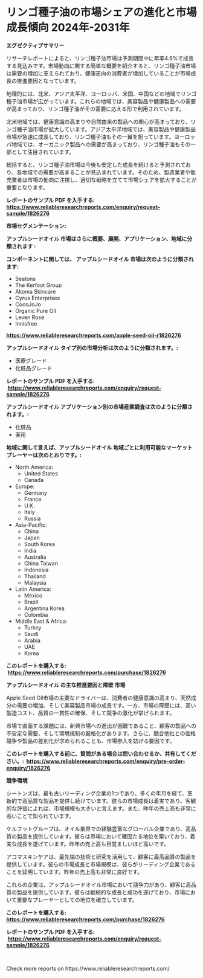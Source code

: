 <p><h1>リンゴ種子油の市場シェアの進化と市場成長傾向 2024年-2031年</h1></p><p><strong>エグゼクティブサマリー</strong></p>
<p><p>リサーチレポートによると、リンゴ種子油市場は予測期間中に年率4.9%で成長する見込みです。市場動向に関する簡単な概要を紹介すると、リンゴ種子油市場は需要の増加に支えられており、健康志向の消費者が増加していることが市場成長の推進要因となっています。</p><p>地理的には、北米、アジア太平洋、ヨーロッパ、米国、中国などの地域でリンゴ種子油市場が広がっています。これらの地域では、美容製品や健康製品への需要が高まっており、リンゴ種子油がその需要に応える形で利用されています。</p><p>北米地域では、健康意識の高まりや自然由来の製品への関心が高まっており、リンゴ種子油市場が拡大しています。アジア太平洋地域では、美容製品や健康製品市場が急速に成長しており、リンゴ種子油もその一翼を担っています。ヨーロッパ地域では、オーガニック製品への需要が高まっており、リンゴ種子油もその一部として注目されています。</p><p>総括すると、リンゴ種子油市場は今後も安定した成長を続けると予測されており、各地域での需要が高まることが見込まれています。そのため、製造業者や販売業者は市場の動向に注視し、適切な戦略を立てて市場シェアを拡大することが重要となります。</p></p>
<p><strong>レポートのサンプル PDF を入手する: <a href="https://www.reliableresearchreports.com/enquiry/request-sample/1826276">https://www.reliableresearchreports.com/enquiry/request-sample/1826276</a></strong></p>
<p><strong>市場セグメンテーション:</strong></p>
<p><strong> アップルシードオイル 市場はさらに概要、展開、アプリケーション、地域に分類されます :</strong></p>
<p><strong>コンポーネントに関しては、 アップルシードオイル 市場は次のように分類されます: &nbsp;</strong></p>
<p><ul><li>Seatons</li><li>The Kerfoot Group</li><li>Akoma Skincare</li><li>Cyrus Enterprises</li><li>CocoJoJo</li><li>Organic Pure Oil</li><li>Leven Rose</li><li>Innisfree</li></ul></p>
<p><strong><a href="https://www.reliableresearchreports.com/apple-seed-oil-r1826276">https://www.reliableresearchreports.com/apple-seed-oil-r1826276</a></strong></p>
<p><strong> アップルシードオイル タイプ別の市場分析は次のように分類されます。:</strong></p>
<p><ul><li>医療グレード</li><li>化粧品グレード</li></ul></p>
<p><strong>レポートのサンプル PDF を入手する: &nbsp;<a href="https://www.reliableresearchreports.com/enquiry/request-sample/1826276">https://www.reliableresearchreports.com/enquiry/request-sample/1826276</a></strong></p>
<p><strong> アップルシードオイル アプリケーション別の市場産業調査は次のように分類されます。:</strong></p>
<p><ul><li>化粧品</li><li>薬用</li></ul></p>
<p><strong>地域に関して言えば、アップルシードオイル 地域ごとに利用可能なマーケットプレーヤーは次のとおりです。:</strong></p>
<p><ul>
    <li>
        North America:
        <ul>
            <li>United States</li>
            <li>Canada</li>
        </ul>
    </li>
    <li>
        Europe:
        <ul>
            <li>Germany</li>
            <li>France</li>
            <li>U.K.</li>
            <li>Italy</li>
            <li>Russia</li>
        </ul>
    </li>
    <li>
        Asia-Pacific:
        <ul>
            <li>China</li>
            <li>Japan</li>
            <li>South Korea</li>
            <li>India</li>
            <li>Australia</li>
            <li>China Taiwan</li>
            <li>Indonesia</li>
            <li>Thailand</li>
            <li>Malaysia</li>
        </ul>
    </li>
    <li>
        Latin America:
        <ul>
            <li>Mexico</li>
            <li>Brazil</li>
            <li>Argentina Korea</li>
            <li>Colombia</li>
        </ul>
    </li>
    <li>
        Middle East & Africa:
        <ul>
            <li>Turkey</li>
            <li>Saudi</li>
            <li>Arabia</li>
            <li>UAE</li>
            <li>Korea</li>
        </ul>
    </li>
    </ul></p>
<p><strong>このレポートを購入する: &nbsp;<a href="https://www.reliableresearchreports.com/purchase/1826276">https://www.reliableresearchreports.com/purchase/1826276</a></strong></p>
<p><strong>アップルシードオイル の主な推進要因と障壁 市場</strong></p>
<p><p>Apple Seed Oil市場の主要なドライバーは、消費者の健康意識の高まり、天然成分の需要の増加、そして美容製品市場の成長です。一方、市場の障壁には、高い製造コスト、品質の一貫性の確保、そして競争の激化が挙げられます。</p><p>市場で直面する課題には、新興市場への進出が困難であること、顧客の製品への不安定な需要、そして環境規制の厳格化があります。さらに、競合他社との価格競争や製品の差別化が求められることも、市場参入を妨げる要因です。</p></p>
<p><strong>このレポートを購入する前に、質問がある場合は問い合わせるか、共有してください。:&nbsp; <a href="https://www.reliableresearchreports.com/enquiry/pre-order-enquiry/1826276">https://www.reliableresearchreports.com/enquiry/pre-order-enquiry/1826276</a></strong></p>
<p><strong>競争環境</strong></p>
<p><p>シートンズは、最も古いリーディング企業の1つであり、多くの年月を経て、革新的で高品質な製品を提供し続けています。彼らの市場成長は着実であり、客観的な評価によれば、市場規模も大きいと言えます。また、昨年の売上高も非常に高いことで知られています。</p><p>ケルフットグループは、オイル業界での経験豊富なグローバル企業であり、高品質の製品を提供しています。彼らは市場において確固たる地位を築いており、着実な成長を遂げています。昨年の売上高も目覚ましいほど高いです。</p><p>アコマスキンケアは、最先端の技術と研究を活用して、顧客に最高品質の製品を提供しています。彼らの市場成長と市場規模は、彼らがリーディング企業であることを証明しています。昨年の売上高も非常に良好です。</p><p>これらの企業は、アップルシードオイル市場において競争力があり、顧客に高品質の製品を提供しています。彼らは継続的な成長と成功を遂げており、市場において重要なプレーヤーとしての地位を確立しています。</p></p>
<p><strong>このレポートを購入する: &nbsp; <a href="https://www.reliableresearchreports.com/purchase/1826276">https://www.reliableresearchreports.com/purchase/1826276</a></strong></p>
<p><strong>レポートのサンプル PDF を入手する: &nbsp;<a href="https://www.reliableresearchreports.com/enquiry/request-sample/1826276">https://www.reliableresearchreports.com/enquiry/request-sample/1826276</a></strong><strong></strong></p>
<p>&nbsp;</p>
<p>Check more reports on https://www.reliableresearchreports.com/</p>